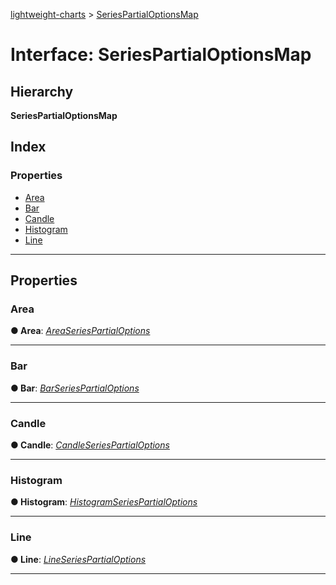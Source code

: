 [lightweight-charts](../README.md) > [SeriesPartialOptionsMap](../interfaces/seriespartialoptionsmap.md)

# Interface: SeriesPartialOptionsMap

## Hierarchy

**SeriesPartialOptionsMap**

## Index

### Properties

* [Area](seriespartialoptionsmap.md#area)
* [Bar](seriespartialoptionsmap.md#bar)
* [Candle](seriespartialoptionsmap.md#candle)
* [Histogram](seriespartialoptionsmap.md#histogram)
* [Line](seriespartialoptionsmap.md#line)

---

## Properties

<a id="area"></a>

###  Area

**● Area**: *[AreaSeriesPartialOptions](../#areaseriespartialoptions)*

___
<a id="bar"></a>

###  Bar

**● Bar**: *[BarSeriesPartialOptions](../#barseriespartialoptions)*

___
<a id="candle"></a>

###  Candle

**● Candle**: *[CandleSeriesPartialOptions](../#candleseriespartialoptions)*

___
<a id="histogram"></a>

###  Histogram

**● Histogram**: *[HistogramSeriesPartialOptions](../#histogramseriespartialoptions)*

___
<a id="line"></a>

###  Line

**● Line**: *[LineSeriesPartialOptions](../#lineseriespartialoptions)*

___

